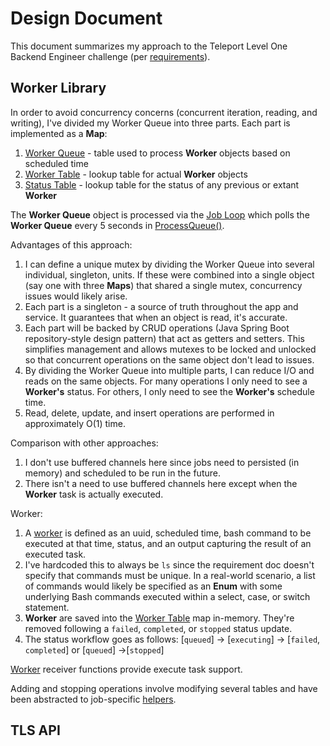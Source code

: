 # Design Document

This document summarizes my approach to the Teleport Level One Backend Engineer challenge (per [requirements](https://github.com/gravitational/careers/blob/main/challenges/systems/worker.pdf)).

## Worker Library

In order to avoid concurrency concerns (concurrent iteration, reading, and writing), I've divided my Worker Queue into three parts. Each part is implemented as a **Map**:

1. [Worker Queue](src/models/WorkerQueue.go) - table used to process **Worker** objects based on scheduled time
1. [Worker Table](src/models/WorkerTable.go) - lookup table for actual **Worker** objects
1. [Status Table](src/models/StatusTable.go) - lookup table for the status of any previous or extant **Worker**

The **Worker Queue** object is processed via the [Job Loop](src/job/JobLoop.go) which polls the **Worker Queue** every 5 seconds in [ProcessQueue()](src/job/Run.go).

Advantages of this approach:

1. I can define a unique mutex by dividing the Worker Queue into several individual, singleton, units. If these were combined into a single object (say one with three **Maps**) that shared a single mutex, concurrency issues would likely arise.
1. Each part is a singleton - a source of truth throughout the app and service. It guarantees that when an object is read, it's accurate.
1. Each part will be backed by CRUD operations (Java Spring Boot repository-style design pattern) that act as getters and setters. This simplifies management and allows mutexes to be locked and unlocked so that concurrent operations on the same object don't lead to issues.
1. By dividing the Worker Queue into multiple parts, I can reduce I/O and reads on the same objects. For many operations I only need to see a **Worker's** status. For others, I only need to see the **Worker's** schedule time.
1. Read, delete, update, and insert operations are performed in approximately O(1) time.

Comparison with other approaches:

1. I don't use buffered channels here since jobs need to persisted (in memory) and scheduled to be run in the future.
1. There isn't a need to use buffered channels here except when the **Worker** task is actually executed.

Worker:

1. A [worker](src/models/WorkerModel.go) is defined as an uuid, scheduled time, bash command to be executed at that time, status, and an output capturing the result of an executed task.
1. I've hardcoded this to always be `ls` since the requirement doc doesn't specify that commands must be unique. In a real-world scenario, a list of commands would likely be specified as an **Enum** with some underlying Bash commands executed within a select, case, or switch statement.
1. **Worker** are saved into the [Worker Table](src/models/WorkerTable.go) map in-memory. They're removed following a `failed`, `completed`, or `stopped` status update.
1. The status workflow goes as follows: [`queued`] -> [`executing`] -> [`failed`, `completed`] or [`queued`] ->[`stopped`]

[Worker](src/models/WorkerModel.go) receiver functions provide execute task support. 

Adding and stopping operations involve modifying several tables and have been abstracted to job-specific [helpers](./src/job/Jobs.go).

## TLS API